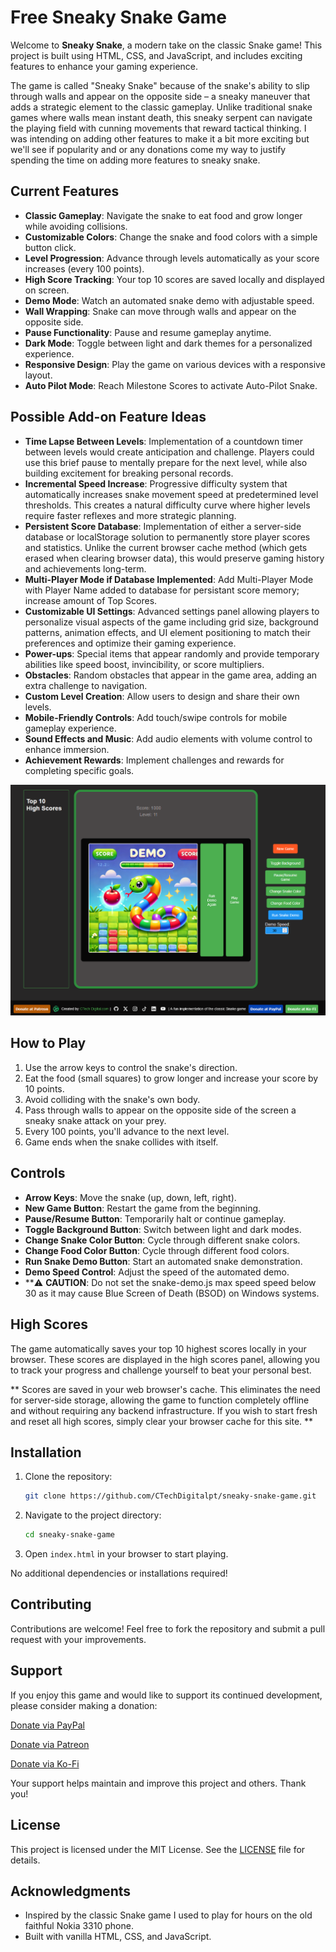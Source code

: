 # Free Sneaky Snake Game

Welcome to **Sneaky Snake**, a modern take on the classic Snake game! This project is built using HTML, CSS, and JavaScript, and includes exciting features to enhance your gaming experience.

The game is called "Sneaky Snake" because of the snake's ability to slip through walls and appear on the opposite side – a sneaky maneuver that adds a strategic element to the classic gameplay. Unlike traditional snake games where walls mean instant death, this sneaky serpent can navigate the playing field with cunning movements that reward tactical thinking. I was intending on adding other features to make it a bit more exciting but we'll see if popularity and or any donations come my way to justify spending the time on adding more features to sneaky snake.

## Current Features

- **Classic Gameplay**: Navigate the snake to eat food and grow longer while avoiding collisions.
- **Customizable Colors**: Change the snake and food colors with a simple button click.
- **Level Progression**: Advance through levels automatically as your score increases (every 100 points).
- **High Score Tracking**: Your top 10 scores are saved locally and displayed on screen.
- **Demo Mode**: Watch an automated snake demo with adjustable speed.
- **Wall Wrapping**: Snake can move through walls and appear on the opposite side.
- **Pause Functionality**: Pause and resume gameplay anytime.
- **Dark Mode**: Toggle between light and dark themes for a personalized experience.
- **Responsive Design**: Play the game on various devices with a responsive layout.
- **Auto Pilot Mode**: Reach Milestone Scores to activate Auto-Pilot Snake.

## Possible Add-on Feature Ideas

- **Time Lapse Between Levels**: Implementation of a countdown timer between levels would create anticipation and challenge. Players could use this brief pause to mentally prepare for the next level, while also building excitement for breaking personal records.
- **Incremental Speed Increase**: Progressive difficulty system that automatically increases snake movement speed at predetermined level thresholds. This creates a natural difficulty curve where higher levels require faster reflexes and more strategic planning.
- **Persistent Score Database**: Implementation of either a server-side database or localStorage solution to permanently store player scores and statistics. Unlike the current browser cache method (which gets erased when clearing browser data), this would preserve gaming history and achievements long-term.
- **Multi-Player Mode if Database Implemented**: Add Multi-Player Mode with Player Name added to database for persistant score memory; increase amount of Top Scores.
- **Customizable UI Settings**: Advanced settings panel allowing players to personalize visual aspects of the game including grid size, background patterns, animation effects, and UI element positioning to match their preferences and optimize their gaming experience.
- **Power-ups**: Special items that appear randomly and provide temporary abilities like speed boost, invincibility, or score multipliers.
- **Obstacles**: Random obstacles that appear in the game area, adding an extra challenge to navigation.
- **Custom Level Creation**: Allow users to design and share their own levels.
- **Mobile-Friendly Controls**: Add touch/swipe controls for mobile gameplay experience.
- **Sound Effects and Music**: Add audio elements with volume control to enhance immersion.
- **Achievement Rewards**: Implement challenges and rewards for completing specific goals.

![Sneaky Snake Game Screenshot](assets/images/sneaky-snake-game-screenshot.png "Sneaky Snake Game")

## How to Play

1. Use the arrow keys to control the snake's direction.
2. Eat the food (small squares) to grow longer and increase your score by 10 points.
3. Avoid colliding with the snake's own body.
4. Pass through walls to appear on the opposite side of the screen a sneaky snake attack on your prey.
5. Every 100 points, you'll advance to the next level.
6. Game ends when the snake collides with itself.

## Controls

- **Arrow Keys**: Move the snake (up, down, left, right).
- **New Game Button**: Restart the game from the beginning.
- **Pause/Resume Button**: Temporarily halt or continue gameplay.
- **Toggle Background Button**: Switch between light and dark modes.
- **Change Snake Color Button**: Cycle through different snake colors.
- **Change Food Color Button**: Cycle through different food colors.
- **Run Snake Demo Button**: Start an automated snake demonstration.
- **Demo Speed Control**: Adjust the speed of the automated demo. 
- **⚠️ **CAUTION**: Do not set the snake-demo.js max speed speed below 30 as it may cause Blue Screen of Death (BSOD) on Windows systems.

## High Scores

The game automatically saves your top 10 highest scores locally in your browser. These scores are displayed in the high scores panel, allowing you to track your progress and challenge yourself to beat your personal best.

** Scores are saved in your web browser's cache. This eliminates the need for server-side storage, allowing the game to function completely offline and without requiring any backend infrastructure. If you wish to start fresh and reset all high scores, simply clear your browser cache for this site. **

## Installation

1. Clone the repository:
   ```bash
   git clone https://github.com/CTechDigitalpt/sneaky-snake-game.git
   ```
2. Navigate to the project directory:
   ```bash
   cd sneaky-snake-game
   ```
3. Open `index.html` in your browser to start playing.

No additional dependencies or installations required!

## Contributing

Contributions are welcome! Feel free to fork the repository and submit a pull request with your improvements.

## Support

If you enjoy this game and would like to support its continued development, please consider making a donation:

[Donate via PayPal](https://www.paypal.com/donate/?hosted_button_id=FBG94CBRX3T5N)

[Donate via Patreon](https://www.patreon.com/ctechdigital)

[Donate via Ko-Fi](https://ko-fi.com/ctechdigitalcom)


Your support helps maintain and improve this project and others. Thank you!

## License

This project is licensed under the MIT License. See the [LICENSE](LICENSE) file for details.

## Acknowledgments

- Inspired by the classic Snake game I used to play for hours on the old faithful Nokia 3310 phone.
- Built with vanilla HTML, CSS, and JavaScript.
